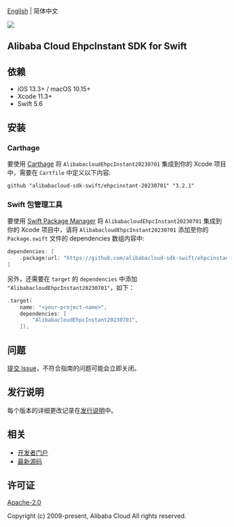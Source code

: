 [English](README.md) | 简体中文

![](https://aliyunsdk-pages.alicdn.com/icons/AlibabaCloud.svg)

## Alibaba Cloud EhpcInstant SDK for Swift

## 依赖

- iOS 13.3+ / macOS 10.15+
- Xcode 11.3+
- Swift 5.6

## 安装

### Carthage

要使用 [Carthage](https://github.com/Carthage/Carthage) 将 `AlibabacloudEhpcInstant20230701` 集成到你的 Xcode 项目中，需要在 `Cartfile` 中定义以下内容:

```ogdl
github "alibabacloud-sdk-swift/ehpcinstant-20230701" "3.2.1"
```

### Swift 包管理工具

要使用 [Swift Package Manager](https://swift.org/package-manager/) 将 `AlibabacloudEhpcInstant20230701` 集成到你的 Xcode 项目中，请将 `AlibabacloudEhpcInstant20230701` 添加至你的 `Package.swift` 文件的 dependencies 数组内容中:

```swift
dependencies: [
    .package(url: "https://github.com/alibabacloud-sdk-swift/ehpcinstant-20230701.git", from: "3.2.1")
]
```

另外，还需要在 `target` 的 `dependencies` 中添加 `"AlibabacloudEhpcInstant20230701"`，如下：

```swift
.target(
    name: "<your-project-name>",
    dependencies: [
        "AlibabacloudEhpcInstant20230701",
    ]),
```

## 问题

[提交 Issue](https://github.com/alibabacloud-sdk-swift/ehpcinstant-20230701/issues/new)，不符合指南的问题可能会立即关闭。

## 发行说明

每个版本的详细更改记录在[发行说明](./ChangeLog.txt)中。

## 相关

* [开发者门户](https://next.api.aliyun.com/home)
* [最新源码](https://github.com/alibabacloud-sdk-swift/ehpcinstant-20230701)

## 许可证

[Apache-2.0](http://www.apache.org/licenses/LICENSE-2.0)

Copyright (c) 2009-present, Alibaba Cloud All rights reserved.
